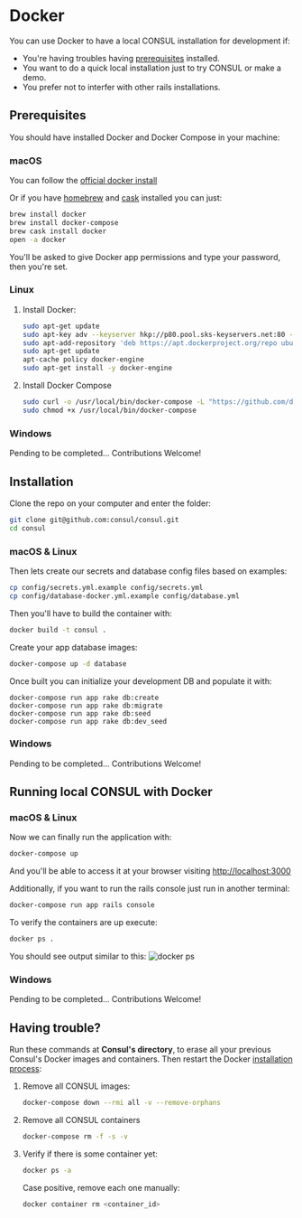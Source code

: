 # Docker

You can use Docker to have a local CONSUL installation for development if:

* You're having troubles having [prerequisites](https://github.com/taitus/docs/tree/ae4f905cbe4d87e22bef41f563ffdf81aa3cfb3b/en/installation/prerequisites/README.md) installed.
* You want to do a quick local installation just to try CONSUL or make a demo.
* You prefer not to interfer with other rails installations.

## Prerequisites

You should have installed Docker and Docker Compose in your machine:

### macOS

You can follow the [official docker install](https://docs.docker.com/docker-for-mac/install/)

Or if you have [homebrew](http://brew.sh) and [cask](https://caskroom.github.io/) installed you can just:

```bash
brew install docker
brew install docker-compose
brew cask install docker
open -a docker
```

You'll be asked to give Docker app permissions and type your password, then you're set.

### Linux

1. Install Docker:

   ```bash
   sudo apt-get update
   sudo apt-key adv --keyserver hkp://p80.pool.sks-keyservers.net:80 --recv-keys 58118E89F3A912897C070ADBF76221572C52609D
   sudo apt-add-repository 'deb https://apt.dockerproject.org/repo ubuntu-xenial main'
   sudo apt-get update
   apt-cache policy docker-engine
   sudo apt-get install -y docker-engine
   ```

2. Install Docker Compose

   ```bash
   sudo curl -o /usr/local/bin/docker-compose -L "https://github.com/docker/compose/releases/download/1.15.0/docker-compose-$(uname -s)-$(uname -m)"
   sudo chmod +x /usr/local/bin/docker-compose
   ```

### Windows

Pending to be completed... Contributions Welcome!

## Installation

Clone the repo on your computer and enter the folder:

```bash
git clone git@github.com:consul/consul.git
cd consul
```

### macOS & Linux

Then lets create our secrets and database config files based on examples:

```bash
cp config/secrets.yml.example config/secrets.yml
cp config/database-docker.yml.example config/database.yml
```

Then you'll have to build the container with:

```bash
docker build -t consul .
```

Create your app database images:

```bash
docker-compose up -d database
```

Once built you can initialize your development DB and populate it with:

```text
docker-compose run app rake db:create
docker-compose run app rake db:migrate
docker-compose run app rake db:seed
docker-compose run app rake db:dev_seed
```

### Windows

Pending to be completed... Contributions Welcome!

## Running local CONSUL with Docker

### macOS & Linux

Now we can finally run the application with:

```bash
docker-compose up
```

And you'll be able to access it at your browser visiting [http://localhost:3000](http://localhost:3000)

Additionally, if you want to run the rails console just run in another terminal:

```bash
docker-compose run app rails console
```

To verify the containers are up execute:

```bash
docker ps .
```

You should see output similar to this: ![docker ps](https://i.imgur.com/ASvzXrd.png)

### Windows

Pending to be completed... Contributions Welcome!

## Having trouble?

Run these commands at **Consul's directory**, to erase all your previous Consul's Docker images and containers. Then restart the Docker [installation process](docker.md#installation):

1. Remove all CONSUL images:

   ```bash
   docker-compose down --rmi all -v --remove-orphans
   ```

2. Remove all CONSUL containers

   ```bash
   docker-compose rm -f -s -v
   ```

3. Verify if there is some container yet:

   ```bash
   docker ps -a
   ```

   Case positive, remove each one manually:

   ```bash
   docker container rm <container_id>
   ```

